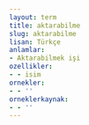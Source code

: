 ```yaml
---
layout: term
title: aktarabilme
slug: aktarabilme
lisan: Türkçe
anlamlar:
- Aktarabilmek işi
ozellikler:
- - isim
ornekler:
- - ''
orneklerkaynak:
- - ''
---
```

